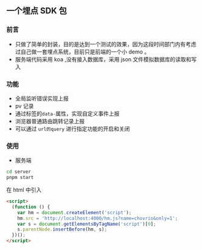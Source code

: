 ## 一个埋点 SDK 包

### 前言

- 只做了简单的封装，目的是达到一个测试的效果，因为这段时间部门内有考虑过自己做一套埋点系统，目前只是前端的一个小 demo 。
- 服务端代码采用 koa ,没有接入数据库，采用 json 文件模拟数据库的读取和写入

### 功能

- 全局监听错误实现上报
- pv 记录
- 通过标签的`data-`属性，实现自定义事件上报
- 浏览器普通路由跳转记录上报
- 可以通过 `url的query` 进行指定功能的开启和关闭

### 使用

- 服务端

```bash
cd server
pnpm start
```

在 html 中引入

```html
<script>
  (function () {
    var hm = document.createElement('script');
    hm.src = 'http://localhost:4000/hm.js?name=chovrio&only=1';
    var s = document.getElementsByTagName('script')[0];
    s.parentNode.insertBefore(hm, s);
  })();
</script>
```
